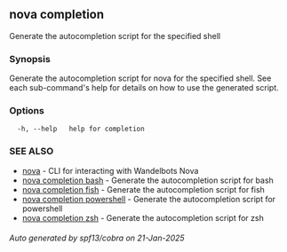 ## nova completion

Generate the autocompletion script for the specified shell

### Synopsis

Generate the autocompletion script for nova for the specified shell.
See each sub-command's help for details on how to use the generated script.


### Options

```
  -h, --help   help for completion
```

### SEE ALSO

* [nova](nova.md)	 - CLI for interacting with Wandelbots Nova
* [nova completion bash](nova_completion_bash.md)	 - Generate the autocompletion script for bash
* [nova completion fish](nova_completion_fish.md)	 - Generate the autocompletion script for fish
* [nova completion powershell](nova_completion_powershell.md)	 - Generate the autocompletion script for powershell
* [nova completion zsh](nova_completion_zsh.md)	 - Generate the autocompletion script for zsh

###### Auto generated by spf13/cobra on 21-Jan-2025
